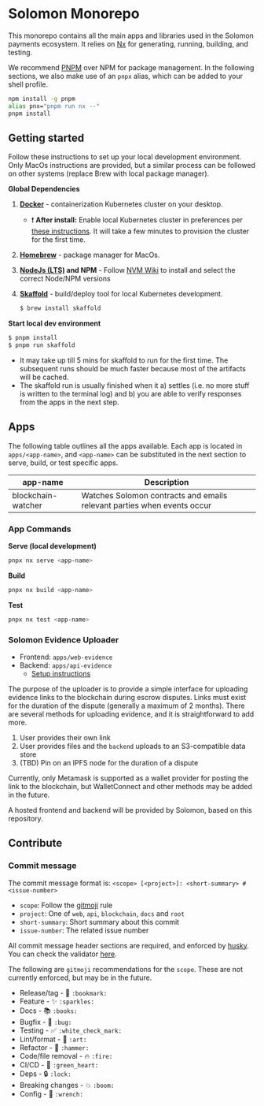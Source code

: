 # Solomon Monorepo

This monorepo contains all the main apps and libraries used in the Solomon payments ecosystem. It relies on [Nx](https://nx.dev) for generating, running, building, and testing.

We recommend [PNPM](https://pnpm.io/) over NPM for package management. In the following sections, we also make use of an `pnpx` alias, which can be added to your shell profile.

```bash
npm install -g pnpm
alias pnx="pnpm run nx --"
pnpm install
```

## Getting started

Follow these instructions to set up your local development environment. Only MacOs instructions are provided, but a similar process can be followed on other systems (replace Brew with local package manager).

**Global Dependencies**

1. **[Docker](https://www.docker.com/products/docker-desktop)** - containerization Kubernetes cluster on your desktop.
   - :exclamation: **After install:** Enable local Kubernetes cluster in preferences per [these instructions](https://docs.docker.com/desktop/kubernetes/#enable-kubernetes).
     It will take a few minutes to provision the cluster for the first time.
1. **[Homebrew](https://brew.sh/)** - package manager for MacOs.
1. **[NodeJs (LTS)](https://nodejs.org/docs/latest-v14.x/api/index.html) and NPM** -
   Follow [NVM Wiki](https://github.com/SolomonDefi/solomon-monorepo/wiki/NVM) to install
   and select the correct Node/NPM versions

1. **[Skaffold](https://skaffold.dev/)** - build/deploy tool for local Kubernetes development.

   ```sh
   $ brew install skaffold
   ```

**Start local dev environment**

```sh
$ pnpm install
$ pnpm run skaffold
```

- It may take up till 5 mins for skaffold to run for the first time. The subsequent runs
  should be much faster because most of the artifacts will be cached.
- The skaffold run is usually finished when it a) settles (i.e. no more stuff is
  written to the terminal log) and b) you are able to verify responses from the
  apps in the next step.

## Apps

The following table outlines all the apps available. Each app is located in `apps/<app-name>`, and `<app-name>` can be substituted in the next section to serve, build, or test specific apps.

| app-name           | Description                                                             |
| ------------------ | ----------------------------------------------------------------------- |
| blockchain-watcher | Watches Solomon contracts and emails relevant parties when events occur |

### App Commands

**Serve (local development)**

```bash
pnpx nx serve <app-name>
```

**Build**

```bash
pnpx nx build <app-name>
```

**Test**

```bash
pnpx nx test <app-name>
```

### Solomon Evidence Uploader

- Frontend: `apps/web-evidence`
- Backend: `apps/api-evidence`
  - [Setup instructions](./apps/api-evidence)

The purpose of the uploader is to provide a simple interface for uploading evidence links to the blockchain during escrow disputes. Links must exist for the duration of the dispute (generally a maximum of 2 months). There are several methods for uploading evidence, and it is straightforward to add more.

1. User provides their own link
2. User provides files and the `backend` uploads to an S3-compatible data store
3. (TBD) Pin on an IPFS node for the duration of a dispute

Currently, only Metamask is supported as a wallet provider for posting the link to the blockchain, but WalletConnect and other methods may be added in the future.

A hosted frontend and backend will be provided by Solomon, based on this repository.

## Contribute

### Commit message

The commit message format is: `<scope> [<project>]: <short-summary> #<issue-number>`

- `scope`: Follow the [gitmoji](https://gitmoji.dev/) rule
- `project`: One of `web`, `api`, `blockchain`, `docs` and `root`
- `short-summary`: Short summary about this commit
- `issue-number`: The related issue number

All commit message header sections are required, and enforced by [husky](https://github.com/typicode/husky).
You can check the validator [here](/tools/scripts/checkCommitMsg.ts).

The following are `gitmoji` recommendations for the `scope`. These are not currently enforced, but may be in the future.

- Release/tag - :bookmark: `:bookmark:`
- Feature - :sparkles: `:sparkles:`
- Docs - :books: `:books:`
- Bugfix - :bug: `:bug:`
- Testing - :white_check_mark: `:white_check_mark:`
- Lint/format - :art: `:art:`
- Refactor - :hammer: `:hammer:`
- Code/file removal - :fire: `:fire:`
- CI/CD - :green_heart: `:green_heart:`
- Deps - :lock: `:lock:`
- Breaking changes - :boom: `:boom:`
- Config - :wrench: `:wrench:`
